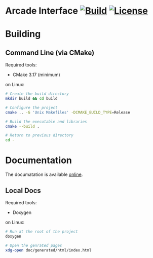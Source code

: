 Arcade Interface
[![Build](https://img.shields.io/github/workflow/status/MisterPeModder/Arcade-Interface/CI)](https://github.com/MisterPeModder/Arcade-Interface/actions/workflows/ci.yml)
[![License](https://img.shields.io/github/license/MisterPeModder/Arcade-Interface)](https://github.com/MisterPeModder/Arcade-Interface)
====

# Building

## Command Line (via CMake)

Required tools:
- CMake 3.17 (minimum)

on Linux:
```sh
# Create the build directory
mkdir build && cd build 

# Configure the project
cmake .. -G 'Unix Makefiles' -DCMAKE_BUILD_TYPE=Release

# Build the executable and libraries
cmake --build .

# Return to previous directory
cd -
```

# Documentation

The documatation is available [online](https://misterpemodder.github.io/Arcade/).

## Local Docs

Required tools:
- Doxygen

on Linux:
```sh
# Run at the root of the project
doxygen

# Open the genrated pages
xdg-open doc/generated/html/index.html
```
